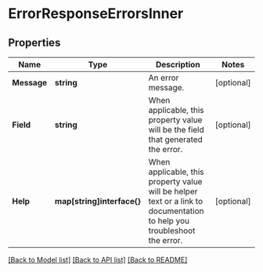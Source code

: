 # ErrorResponseErrorsInner

## Properties

Name | Type | Description | Notes
------------ | ------------- | ------------- | -------------
**Message** | **string** | An error message. |[optional] 
**Field** | **string** | When applicable, this property value will be the field that generated the error. |[optional] 
**Help** | **map[string]interface{}** | When applicable, this property value will be helper text or a link to documentation to help you troubleshoot the error. |[optional] 

[[Back to Model list]](../README.md#documentation-for-models) [[Back to API list]](../README.md#documentation-for-api-endpoints) [[Back to README]](../README.md)


